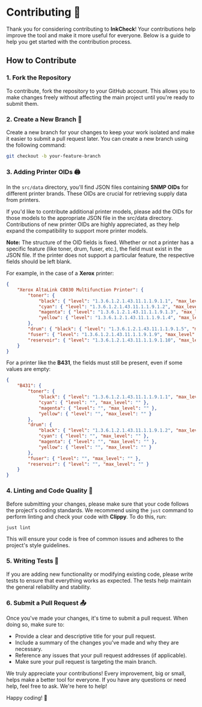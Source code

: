 # Contributing 🚀

Thank you for considering contributing to **InkCheck**! Your contributions help improve the tool and make it more useful for everyone. Below is a guide to help you get started with the contribution process.

## How to Contribute

### 1. Fork the Repository

To contribute, fork the repository to your GitHub account. This allows you to make changes freely without affecting the main project until you're ready to submit them.

### 2. Create a New Branch 🌱

Create a new branch for your changes to keep your work isolated and make it easier to submit a pull request later. You can create a new branch using the following command:

```bash
git checkout -b your-feature-branch
```

### 3. Adding Printer OIDs 🖨️

In the `src/data` directory, you'll find JSON files containing **SNMP OIDs** for different printer brands. These OIDs are crucial for retrieving supply data from printers.

If you'd like to contribute additional printer models, please add the OIDs for those models to the appropriate JSON file in the src/data directory. Contributions of new printer OIDs are highly appreciated, as they help expand the compatibility to support more printer models.

**Note:** The structure of the OID fields is fixed. Whether or not a printer has a specific feature (like toner, drum, fuser, etc.), the field must exist in the JSON file. If the printer does not support a particular feature, the respective fields should be left blank.

For example, in the case of a **Xerox** printer:

```json
{
    "Xerox AltaLink C8030 Multifunction Printer": {
        "toner": {
            "black": { "level": "1.3.6.1.2.1.43.11.1.1.9.1.1", "max_level": "1.3.6.1.2.1.43.11.1.1.8.1.1" },
            "cyan": { "level": "1.3.6.1.2.1.43.11.1.1.9.1.2", "max_level": "1.3.6.1.2.1.43.11.1.1.8.1.2" },
            "magenta": { "level": "1.3.6.1.2.1.43.11.1.1.9.1.3", "max_level": "1.3.6.1.2.1.43.11.1.1.8.1.3" },
            "yellow": { "level": "1.3.6.1.2.1.43.11.1.1.9.1.4", "max_level": "1.3.6.1.2.1.43.11.1.1.8.1.4" }
        },
        "drum": { "black": { "level": "1.3.6.1.2.1.43.11.1.1.9.1.5", "max_level": "1.3.6.1.2.1.43.11.1.1.8.1.5" }, "cyan": { "level": "1.3.6.1.2.1.43.11.1.1.9.1.6", "max_level": "1.3.6.1.2.1.43.11.1.1.8.1.6" }, "magenta": { "level": "1.3.6.1.2.1.43.11.1.1.9.1.7", "max_level": "1.3.6.1.2.1.43.11.1.1.8.1.7" }, "yellow": { "level": "1.3.6.1.2.1.43.11.1.1.9.1.8", "max_level": "1.3.6.1.2.1.43.11.1.1.8.1.8" } },
        "fuser": { "level": "1.3.6.1.2.1.43.11.1.1.9.1.9", "max_level": "1.3.6.1.2.1.43.11.1.1.8.1.9" },
        "reservoir": { "level": "1.3.6.1.2.1.43.11.1.1.9.1.10", "max_level": "1.3.6.1.2.1.43.11.1.1.8.1.10" }
    }
}
```

For a printer like the **B431**, the fields must still be present, even if some values are empty:

```json
{
    "B431": {
        "toner": {
            "black": { "level": "1.3.6.1.2.1.43.11.1.1.9.1.1", "max_level": "1.3.6.1.2.1.43.11.1.1.8.1.1" },
            "cyan": { "level": "", "max_level": "" },
            "magenta": { "level": "", "max_level": "" },
            "yellow": { "level": "", "max_level": "" }
        },
        "drum": {
            "black": { "level": "1.3.6.1.2.1.43.11.1.1.9.1.2", "max_level": "1.3.6.1.2.1.43.11.1.1.8.1.2" },
            "cyan": { "level": "", "max_level": "" },
            "magenta": { "level": "", "max_level": "" },
            "yellow": { "level": "", "max_level": "" }
        },
        "fuser": { "level": "", "max_level": "" },
        "reservoir": { "level": "", "max_level": "" }
    }
}

```

### 4. Linting and Code Quality 🧹

Before submitting your changes, please make sure that your code follows the project's coding standards. We recommend using the `just` command to perform linting and check your code with **Clippy**. To do this, run:


```elixir
just lint
```

This will ensure your code is free of common issues and adheres to the project's style guidelines.

### 5. Writing Tests 🧪

If you are adding new functionality or modifying existing code, please write tests to ensure that everything works as expected. The tests help maintain the general reliability and stability.

### 6. Submit a Pull Request 📤

Once you've made your changes, it's time to submit a pull request. When doing so, make sure to:

- Provide a clear and descriptive title for your pull request.
- Include a summary of the changes you've made and why they are necessary.
- Reference any issues that your pull request addresses (if applicable).
- Make sure your pull request is targeting the main branch.

We truly appreciate your contributions! Every improvement, big or small, helps make a better tool for everyone. If you have any questions or need help, feel free to ask. We're here to help!

Happy coding! 🎉
